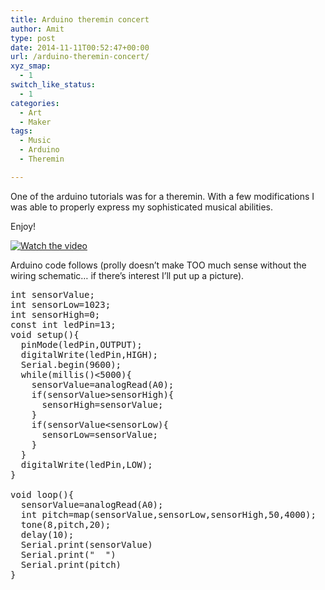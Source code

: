 ```yaml
---
title: Arduino theremin concert
author: Amit
type: post
date: 2014-11-11T00:52:47+00:00
url: /arduino-theremin-concert/
xyz_smap:
  - 1
switch_like_status:
  - 1
categories:
  - Art
  - Maker
tags:
  - Music
  - Arduino
  - Theremin

---
```

One of the arduino tutorials was for a theremin. With a few modifications I was able to properly express my sophisticated musical abilities.

Enjoy!

[![Watch the video](https://img.youtube.com/vi/oKbEwok25CE/maxresdefault.jpg)](https://youtu.be/oKbEwok25CE)

Arduino code follows (prolly doesn&#8217;t make TOO much sense without the wiring schematic&#8230; if there&#8217;s interest I&#8217;ll put up a picture).

<pre>int sensorValue;
int sensorLow=1023;
int sensorHigh=0;
const int ledPin=13;
void setup(){
  pinMode(ledPin,OUTPUT);
  digitalWrite(ledPin,HIGH);
  Serial.begin(9600);
  while(millis()&lt;5000){
    sensorValue=analogRead(A0);
    if(sensorValue&gt;sensorHigh){
      sensorHigh=sensorValue;
    }
    if(sensorValue&lt;sensorLow){
      sensorLow=sensorValue;
    }
  }
  digitalWrite(ledPin,LOW);
}

void loop(){
  sensorValue=analogRead(A0);
  int pitch=map(sensorValue,sensorLow,sensorHigh,50,4000);
  tone(8,pitch,20);
  delay(10);
  Serial.print(sensorValue)
  Serial.print("  ")
  Serial.print(pitch)
}
</pre>